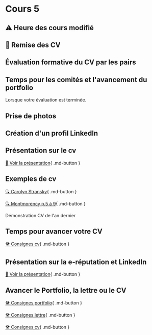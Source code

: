 # Cours 5

## ⚠️ Heure des cours modifié

## 🚨 Remise des CV

## Évaluation formative du CV par les pairs
  
## Temps pour les comités et l'avancement du portfolio
Lorsque votre évaluation est terminée.    


## Prise de photos

## Création d'un profil LinkedIn



## Présentation sur le cv   
[📁 Voir la présentation](https://cmontmorency365-my.sharepoint.com/:b:/g/personal/lora_boisvert_cmontmorency_qc_ca/EVyO4I6ZyrpItmxxqMTH2bMBkqWKR6zRhRTug3VbdkKmkA?e=4HOTYb){ .md-button }  

## Exemples de cv 
[🔍 Carolyn Stransky](https://carolstran.github.io/cv/){ .md-button }      

[🔍 Montmorency p.5 à 9](https://www.cmontmorency.qc.ca/wp-content/uploads/2023/11/Petit-guide-de-recherche-demploi.pdf){ .md-button }      

Démonstration CV de l'an dernier


## Temps pour avancer votre CV
[🛠️ Consignes cv](./stages/cv.md){ .md-button }     


## Présentation sur la e-réputation et LinkedIn
[📁 Voir la présentation](https://cmontmorency365-my.sharepoint.com/:b:/g/personal/lora_boisvert_cmontmorency_qc_ca/EeS2-7HVvn9BqSLWfVwYppMB3QpEyqy8QjRpO_JziEaVnA?e=Afu0wC){ .md-button }  



## Avancer le Portfolio, la lettre ou le CV    
[🛠️ Consignes portfolio](./stages/portfolio.md){ .md-button }      

[🛠️ Consignes lettre](./stages/lettre.md){ .md-button }      

[🛠️ Consignes cv](./stages/cv.md){ .md-button }     
